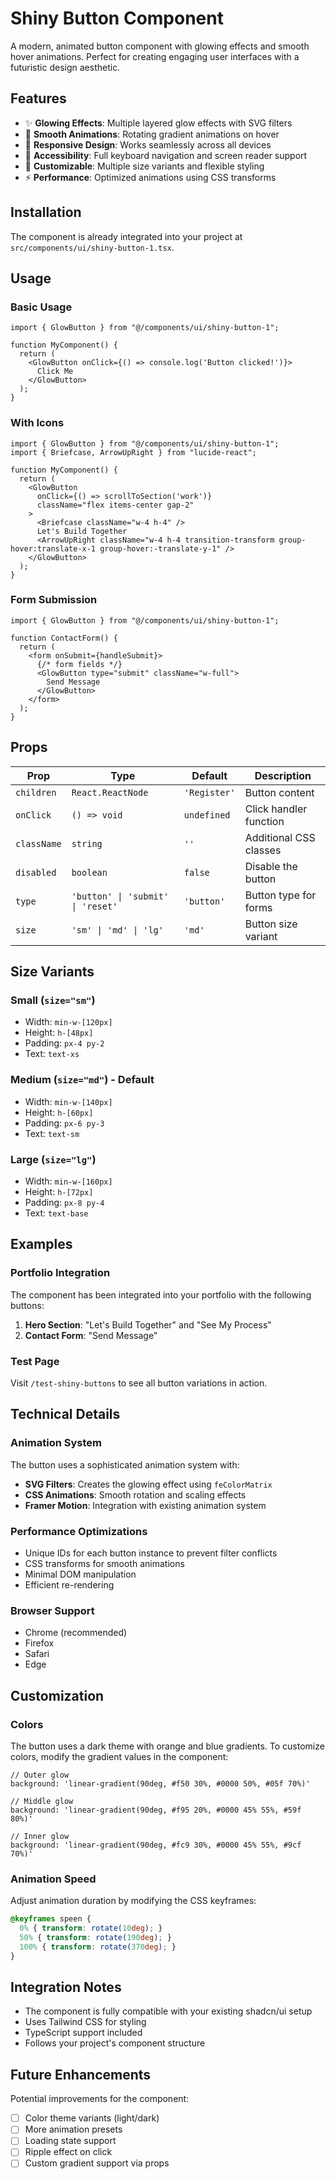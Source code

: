 # Shiny Button Component

A modern, animated button component with glowing effects and smooth hover animations. Perfect for creating engaging user interfaces with a futuristic design aesthetic.

## Features

- ✨ **Glowing Effects**: Multiple layered glow effects with SVG filters
- 🎨 **Smooth Animations**: Rotating gradient animations on hover
- 📱 **Responsive Design**: Works seamlessly across all devices
- 🎯 **Accessibility**: Full keyboard navigation and screen reader support
- 🔧 **Customizable**: Multiple size variants and flexible styling
- ⚡ **Performance**: Optimized animations using CSS transforms

## Installation

The component is already integrated into your project at `src/components/ui/shiny-button-1.tsx`.

## Usage

### Basic Usage

```tsx
import { GlowButton } from "@/components/ui/shiny-button-1";

function MyComponent() {
  return (
    <GlowButton onClick={() => console.log('Button clicked!')}>
      Click Me
    </GlowButton>
  );
}
```

### With Icons

```tsx
import { GlowButton } from "@/components/ui/shiny-button-1";
import { Briefcase, ArrowUpRight } from "lucide-react";

function MyComponent() {
  return (
    <GlowButton 
      onClick={() => scrollToSection('work')}
      className="flex items-center gap-2"
    >
      <Briefcase className="w-4 h-4" />
      Let's Build Together
      <ArrowUpRight className="w-4 h-4 transition-transform group-hover:translate-x-1 group-hover:-translate-y-1" />
    </GlowButton>
  );
}
```

### Form Submission

```tsx
import { GlowButton } from "@/components/ui/shiny-button-1";

function ContactForm() {
  return (
    <form onSubmit={handleSubmit}>
      {/* form fields */}
      <GlowButton type="submit" className="w-full">
        Send Message
      </GlowButton>
    </form>
  );
}
```

## Props

| Prop | Type | Default | Description |
|------|------|---------|-------------|
| `children` | `React.ReactNode` | `'Register'` | Button content |
| `onClick` | `() => void` | `undefined` | Click handler function |
| `className` | `string` | `''` | Additional CSS classes |
| `disabled` | `boolean` | `false` | Disable the button |
| `type` | `'button' \| 'submit' \| 'reset'` | `'button'` | Button type for forms |
| `size` | `'sm' \| 'md' \| 'lg'` | `'md'` | Button size variant |

## Size Variants

### Small (`size="sm"`)
- Width: `min-w-[120px]`
- Height: `h-[48px]`
- Padding: `px-4 py-2`
- Text: `text-xs`

### Medium (`size="md"`) - Default
- Width: `min-w-[140px]`
- Height: `h-[60px]`
- Padding: `px-6 py-3`
- Text: `text-sm`

### Large (`size="lg"`)
- Width: `min-w-[160px]`
- Height: `h-[72px]`
- Padding: `px-8 py-4`
- Text: `text-base`

## Examples

### Portfolio Integration

The component has been integrated into your portfolio with the following buttons:

1. **Hero Section**: "Let's Build Together" and "See My Process"
2. **Contact Form**: "Send Message"

### Test Page

Visit `/test-shiny-buttons` to see all button variations in action.

## Technical Details

### Animation System

The button uses a sophisticated animation system with:

- **SVG Filters**: Creates the glowing effect using `feColorMatrix`
- **CSS Animations**: Smooth rotation and scaling effects
- **Framer Motion**: Integration with existing animation system

### Performance Optimizations

- Unique IDs for each button instance to prevent filter conflicts
- CSS transforms for smooth animations
- Minimal DOM manipulation
- Efficient re-rendering

### Browser Support

- Chrome (recommended)
- Firefox
- Safari
- Edge

## Customization

### Colors

The button uses a dark theme with orange and blue gradients. To customize colors, modify the gradient values in the component:

```tsx
// Outer glow
background: 'linear-gradient(90deg, #f50 30%, #0000 50%, #05f 70%)'

// Middle glow  
background: 'linear-gradient(90deg, #f95 20%, #0000 45% 55%, #59f 80%)'

// Inner glow
background: 'linear-gradient(90deg, #fc9 30%, #0000 45% 55%, #9cf 70%)'
```

### Animation Speed

Adjust animation duration by modifying the CSS keyframes:

```css
@keyframes speen {
  0% { transform: rotate(10deg); }
  50% { transform: rotate(190deg); }
  100% { transform: rotate(370deg); }
}
```

## Integration Notes

- The component is fully compatible with your existing shadcn/ui setup
- Uses Tailwind CSS for styling
- TypeScript support included
- Follows your project's component structure

## Future Enhancements

Potential improvements for the component:

- [ ] Color theme variants (light/dark)
- [ ] More animation presets
- [ ] Loading state support
- [ ] Ripple effect on click
- [ ] Custom gradient support via props
